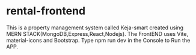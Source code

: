 # rental-frontend
This is a property management  system called Keja-smart
created using MERN STACK(MongoDB,Express,React,Nodejs).
The FrontEND uses Vite, material-icons and Bootstrap.
Type npm run dev in the Console to Run the APP.
